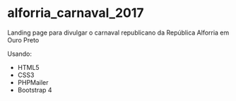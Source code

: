 # alforria_carnaval_2017
Landing page para divulgar o carnaval republicano da República Alforria em Ouro Preto

Usando:

- HTML5
- CSS3
- PHPMailer
- Bootstrap 4
